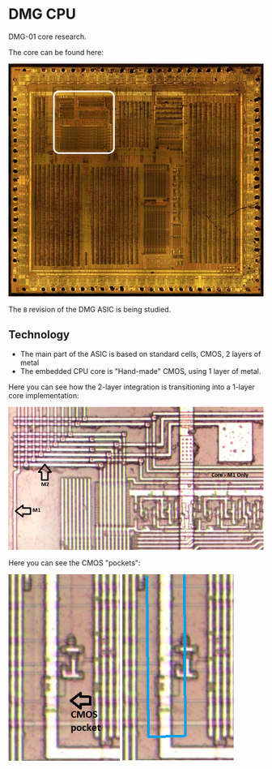# DMG CPU

DMG-01 core research.

The core can be found here:

![cpu_location](/imgstore/cpu_location.jpg)

The `B` revision of the DMG ASIC is being studied.

## Technology

- The main part of the ASIC is based on standard cells, CMOS, 2 layers of metal
- The embedded CPU core is "Hand-made" CMOS, using 1 layer of metal.

Here you can see how the 2-layer integration is transitioning into a 1-layer core implementation:

![core_m1_only](/imgstore/core_m1_only.png)

Here you can see the CMOS "pockets":

![pocket](/imgstore/pocket.png)

